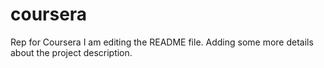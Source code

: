 # coursera
Rep for Coursera
I am editing the README file. Adding some more details about the project description.
